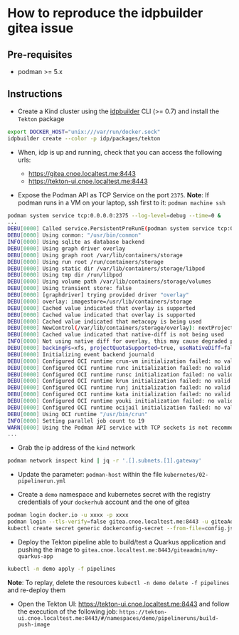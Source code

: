 # How to reproduce the idpbuilder gitea issue

## Pre-requisites

- podman >= 5.x

## Instructions

- Create a Kind cluster using the [idpbuilder](https://github.com/cnoe-io/idpbuilder/) CLI (>= 0.7) and install the `Tekton` package

```bash
export DOCKER_HOST="unix:///var/run/docker.sock"
idpbuilder create --color -p idp/packages/tekton
```

- When, idp is up and running, check that you can access the following urls:

  - https://gitea.cnoe.localtest.me:8443
  - https://tekton-ui.cnoe.localtest.me:8443


- Expose the Podman API as TCP Service on the port `2375`.
**Note**: If podman runs in a VM on your laptop, ssh first to it: `podman machine ssh`
```bash
podman system service tcp:0.0.0.0:2375 --log-level=debug --time=0 &
...
DEBU[0000] Called service.PersistentPreRunE(podman system service tcp:0.0.0.0:2375 --log-level=debug --time=0)
DEBU[0000] Using conmon: "/usr/bin/conmon"
INFO[0000] Using sqlite as database backend
DEBU[0000] Using graph driver overlay
DEBU[0000] Using graph root /var/lib/containers/storage
DEBU[0000] Using run root /run/containers/storage
DEBU[0000] Using static dir /var/lib/containers/storage/libpod
DEBU[0000] Using tmp dir /run/libpod
DEBU[0000] Using volume path /var/lib/containers/storage/volumes
DEBU[0000] Using transient store: false
DEBU[0000] [graphdriver] trying provided driver "overlay"
DEBU[0000] overlay: imagestore=/usr/lib/containers/storage
DEBU[0000] Cached value indicated that overlay is supported
DEBU[0000] Cached value indicated that overlay is supported
DEBU[0000] Cached value indicated that metacopy is being used
DEBU[0000] NewControl(/var/lib/containers/storage/overlay): nextProjectID = 2420729484
DEBU[0000] Cached value indicated that native-diff is not being used
INFO[0000] Not using native diff for overlay, this may cause degraded performance for building images: kernel has CONFIG_OVERLAY_FS_REDIRECT_DIR enabled
DEBU[0000] backingFs=xfs, projectQuotaSupported=true, useNativeDiff=false, usingMetacopy=true
DEBU[0000] Initializing event backend journald
DEBU[0000] Configured OCI runtime crun-vm initialization failed: no valid executable found for OCI runtime crun-vm: invalid argument
DEBU[0000] Configured OCI runtime runc initialization failed: no valid executable found for OCI runtime runc: invalid argument
DEBU[0000] Configured OCI runtime runsc initialization failed: no valid executable found for OCI runtime runsc: invalid argument
DEBU[0000] Configured OCI runtime krun initialization failed: no valid executable found for OCI runtime krun: invalid argument
DEBU[0000] Configured OCI runtime runj initialization failed: no valid executable found for OCI runtime runj: invalid argument
DEBU[0000] Configured OCI runtime kata initialization failed: no valid executable found for OCI runtime kata: invalid argument
DEBU[0000] Configured OCI runtime youki initialization failed: no valid executable found for OCI runtime youki: invalid argument
DEBU[0000] Configured OCI runtime ocijail initialization failed: no valid executable found for OCI runtime ocijail: invalid argument
DEBU[0000] Using OCI runtime "/usr/bin/crun"
INFO[0000] Setting parallel job count to 19
WARN[0000] Using the Podman API service with TCP sockets is not recommended, please see `podman system service` manpage for details
...
```
- Grab the ip address of the `kind` network
```bash
podman network inspect kind | jq -r '.[].subnets.[1].gateway' 
```
- Update the parameter: `podman-host` within the file `kubernetes/02-pipelinerun.yml` 

- Create a `demo` namespace and kubernetes secret with the registry credentials of your `dockerhub` account and the one of gitea
```bash
podman login docker.io -u xxxx -p xxxx
podman login --tls-verify=false gitea.cnoe.localtest.me:8443 -u giteaAdmin -p $(idpbuilder get secrets -o json -p gitea | jq -r '.[].data.password')
kubectl create secret generic dockerconfig-secret --from-file=config.json=$HOME/.config/containers/auth.json -n demo
```

- Deploy the Tekton pipeline able to build/test a Quarkus application and pushing the image
  to `gitea.cnoe.localtest.me:8443/giteaadmin/my-quarkus-app`
```bash
kubectl -n demo apply -f pipelines
```
**Note**: To replay, delete the resources `kubectl -n demo delete -f pipelines` and re-deploy them

- Open the Tekton UI: https://tekton-ui.cnoe.localtest.me:8443 and follow the execution of the following job: `https://tekton-ui.cnoe.localtest.me:8443/#/namespaces/demo/pipelineruns/build-push-image`

